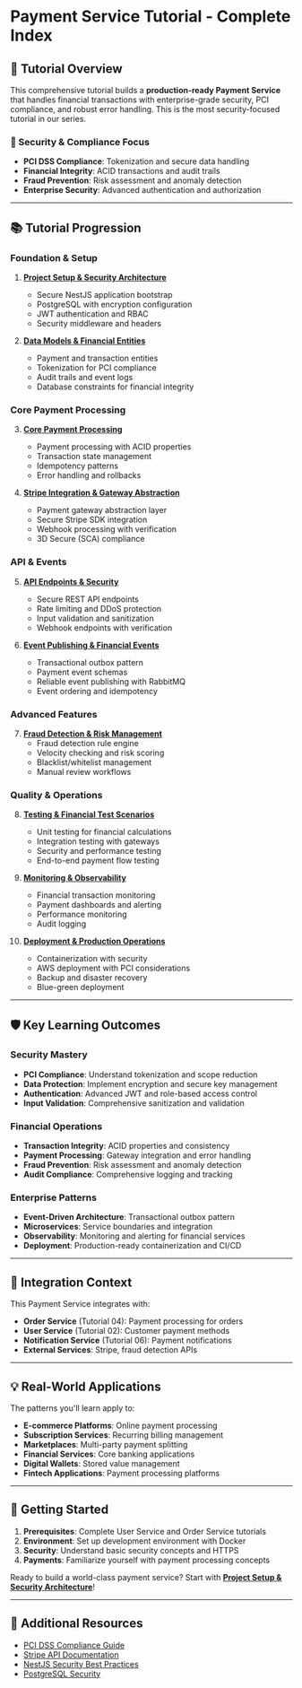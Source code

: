 # Payment Service Tutorial - Complete Index

## 🎯 Tutorial Overview

This comprehensive tutorial builds a **production-ready Payment Service** that handles financial transactions with enterprise-grade security, PCI compliance, and robust error handling. This is the most security-focused tutorial in our series.

### 🔐 Security & Compliance Focus

- **PCI DSS Compliance**: Tokenization and secure data handling
- **Financial Integrity**: ACID transactions and audit trails
- **Fraud Prevention**: Risk assessment and anomaly detection
- **Enterprise Security**: Advanced authentication and authorization

---

## 📚 Tutorial Progression

### Foundation & Setup
1. **[Project Setup & Security Architecture](./01-project-setup.md)**
   - Secure NestJS application bootstrap
   - PostgreSQL with encryption configuration
   - JWT authentication and RBAC
   - Security middleware and headers

2. **[Data Models & Financial Entities](./02-data-models.md)**
   - Payment and transaction entities
   - Tokenization for PCI compliance
   - Audit trails and event logs
   - Database constraints for financial integrity

### Core Payment Processing
3. **[Core Payment Processing](./03-core-payment-processing.md)**
   - Payment processing with ACID properties
   - Transaction state management
   - Idempotency patterns
   - Error handling and rollbacks

4. **[Stripe Integration & Gateway Abstraction](./04-stripe-integration.md)**
   - Payment gateway abstraction layer
   - Secure Stripe SDK integration
   - Webhook processing with verification
   - 3D Secure (SCA) compliance

### API & Events
5. **[API Endpoints & Security](./05-api-endpoints.md)**
   - Secure REST API endpoints
   - Rate limiting and DDoS protection
   - Input validation and sanitization
   - Webhook endpoints with verification

6. **[Event Publishing & Financial Events](./06-event-publishing.md)**
   - Transactional outbox pattern
   - Payment event schemas
   - Reliable event publishing with RabbitMQ
   - Event ordering and idempotency

### Advanced Features
7. **[Fraud Detection & Risk Management](./07-fraud-detection.md)**
   - Fraud detection rule engine
   - Velocity checking and risk scoring
   - Blacklist/whitelist management
   - Manual review workflows

### Quality & Operations
8. **[Testing & Financial Test Scenarios](./08-testing.md)**
   - Unit testing for financial calculations
   - Integration testing with gateways
   - Security and performance testing
   - End-to-end payment flow testing

9. **[Monitoring & Observability](./09-monitoring.md)**
   - Financial transaction monitoring
   - Payment dashboards and alerting
   - Performance monitoring
   - Audit logging

10. **[Deployment & Production Operations](./10-deployment.md)**
    - Containerization with security
    - AWS deployment with PCI considerations
    - Backup and disaster recovery
    - Blue-green deployment

---

## 🛡️ Key Learning Outcomes

### Security Mastery
- **PCI Compliance**: Understand tokenization and scope reduction
- **Data Protection**: Implement encryption and secure key management
- **Authentication**: Advanced JWT and role-based access control
- **Input Validation**: Comprehensive sanitization and validation

### Financial Operations
- **Transaction Integrity**: ACID properties and consistency
- **Payment Processing**: Gateway integration and error handling
- **Fraud Prevention**: Risk assessment and anomaly detection
- **Audit Compliance**: Comprehensive logging and tracking

### Enterprise Patterns
- **Event-Driven Architecture**: Transactional outbox pattern
- **Microservices**: Service boundaries and integration
- **Observability**: Monitoring and alerting for financial services
- **Deployment**: Production-ready containerization and CI/CD

---

## 🔗 Integration Context

This Payment Service integrates with:
- **Order Service** (Tutorial 04): Payment processing for orders
- **User Service** (Tutorial 02): Customer payment methods
- **Notification Service** (Tutorial 06): Payment notifications
- **External Services**: Stripe, fraud detection APIs

---

## 💡 Real-World Applications

The patterns you'll learn apply to:
- **E-commerce Platforms**: Online payment processing
- **Subscription Services**: Recurring billing management
- **Marketplaces**: Multi-party payment splitting
- **Financial Services**: Core banking applications
- **Digital Wallets**: Stored value management
- **Fintech Applications**: Payment processing platforms

---

## 🚀 Getting Started

1. **Prerequisites**: Complete User Service and Order Service tutorials
2. **Environment**: Set up development environment with Docker
3. **Security**: Understand basic security concepts and HTTPS
4. **Payments**: Familiarize yourself with payment processing concepts

Ready to build a world-class payment service? Start with **[Project Setup & Security Architecture](./01-project-setup.md)**!

---

## 📖 Additional Resources

- [PCI DSS Compliance Guide](https://www.pcisecuritystandards.org/)
- [Stripe API Documentation](https://stripe.com/docs/api)
- [NestJS Security Best Practices](https://docs.nestjs.com/security/authentication)
- [PostgreSQL Security](https://www.postgresql.org/docs/current/security.html)